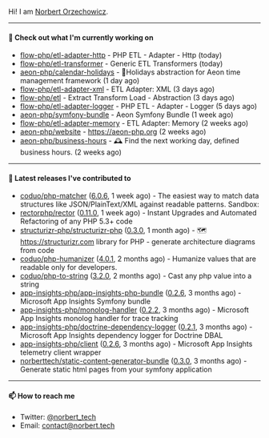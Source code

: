 Hi!
I am [Norbert Orzechowicz](https://norbert.tech/).

---

#### 👷 Check out what I'm currently working on

- [flow-php/etl-adapter-http](https://github.com/flow-php/etl-adapter-http) - PHP ETL - Adapter - Http (today)
- [flow-php/etl-transformer](https://github.com/flow-php/etl-transformer) - Generic ETL Transformers (today)
- [aeon-php/calendar-holidays](https://github.com/aeon-php/calendar-holidays) - 🎄Holidays abstraction for Aeon time management framework  (1 day ago)
- [flow-php/etl-adapter-xml](https://github.com/flow-php/etl-adapter-xml) - ETL Adapter: XML (3 days ago)
- [flow-php/etl](https://github.com/flow-php/etl) - Extract Transform Load - Abstraction (3 days ago)
- [flow-php/etl-adapter-logger](https://github.com/flow-php/etl-adapter-logger) - PHP ETL - Adapter - Logger (5 days ago)
- [aeon-php/symfony-bundle](https://github.com/aeon-php/symfony-bundle) - Aeon Symfony Bundle (1 week ago)
- [flow-php/etl-adapter-memory](https://github.com/flow-php/etl-adapter-memory) - ETL Adapter: Memory (2 weeks ago)
- [aeon-php/website](https://github.com/aeon-php/website) - https://aeon-php.org (2 weeks ago)
- [aeon-php/business-hours](https://github.com/aeon-php/business-hours) - 🕰 Find the next working day, defined business hours. (2 weeks ago)

---

#### 🔭 Latest releases I've contributed to

- [coduo/php-matcher](https://github.com/coduo/php-matcher) ([6.0.6](https://github.com/coduo/php-matcher/releases/tag/6.0.6), 1 week ago) - The easiest way to match data structures like JSON/PlainText/XML against readable patterns. Sandbox:
- [rectorphp/rector](https://github.com/rectorphp/rector) ([0.11.0](https://github.com/rectorphp/rector/releases/tag/0.11.0), 1 week ago) - Instant Upgrades and Automated Refactoring of any PHP 5.3&#43; code
- [structurizr-php/structurizr-php](https://github.com/structurizr-php/structurizr-php) ([0.3.0](https://github.com/structurizr-php/structurizr-php/releases/tag/0.3.0), 1 month ago) - 🗺 https://structurizr.com library for PHP - generate architecture diagrams from code
- [coduo/php-humanizer](https://github.com/coduo/php-humanizer) ([4.0.1](https://github.com/coduo/php-humanizer/releases/tag/4.0.1), 2 months ago) - Humanize values that are readable only for developers.
- [coduo/php-to-string](https://github.com/coduo/php-to-string) ([3.2.0](https://github.com/coduo/php-to-string/releases/tag/3.2.0), 2 months ago) - Cast any php value into a string 
- [app-insights-php/app-insights-php-bundle](https://github.com/app-insights-php/app-insights-php-bundle) ([0.2.6](https://github.com/app-insights-php/app-insights-php-bundle/releases/tag/0.2.6), 3 months ago) - Microsoft App Insights Symfony bundle 
- [app-insights-php/monolog-handler](https://github.com/app-insights-php/monolog-handler) ([0.2.2](https://github.com/app-insights-php/monolog-handler/releases/tag/0.2.2), 3 months ago) - Microsoft App Insights monolog handler for trace tracking
- [app-insights-php/doctrine-dependency-logger](https://github.com/app-insights-php/doctrine-dependency-logger) ([0.2.1](https://github.com/app-insights-php/doctrine-dependency-logger/releases/tag/0.2.1), 3 months ago) - Microsoft App Insights dependency logger for Doctrine DBAL
- [app-insights-php/client](https://github.com/app-insights-php/client) ([0.2.6](https://github.com/app-insights-php/client/releases/tag/0.2.6), 3 months ago) - Microsoft App Insights telemetry client wrapper
- [norberttech/static-content-generator-bundle](https://github.com/norberttech/static-content-generator-bundle) ([0.3.0](https://github.com/norberttech/static-content-generator-bundle/releases/tag/0.3.0), 3 months ago) - Generate static html pages from your symfony application

---

#### 📫 How to reach me

- Twitter: [@norbert_tech](https://twitter.com/norbert_tech)
- Email: [contact@norbert.tech](mailto://contact@norbert.tech)